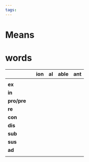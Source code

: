 ```yaml
---
tags:
---
```

# Means

# words
|             |     | **ion** | **al** | **able** | **ant** |
| ----------- | --- | ------- | ------ | -------- | ------- |
|             |     |         |        |          |         |
| **ex**      |     |         |        |          |         |
| **in**      |     |         |        |          |         |
| **pro/pre** |     |         |        |          |         |
| **re**      |     |         |        |          |         |
| **con**     |     |         |        |          |         |
| **dis**     |     |         |        |          |         |
| **sub**     |     |         |        |          |         |
| **sus**     |     |         |        |          |         |
| **ad**      |     |         |        |          |         |
|             |     |         |        |          |         |
